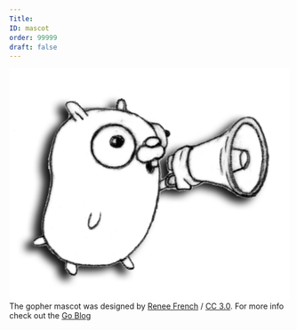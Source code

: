 ```yaml
---
Title:
ID: mascot
order: 99999
draft: false
---
```


![gophermega](/img/gophermega.png) The gopher mascot was designed by [Renee French](https://reneefrench.blogspot.com/) / [CC 3.0](https://creativecommons.org/licenses/by/3.0/). For more info check out the [Go Blog](https://blog.golang.org/gopher)
